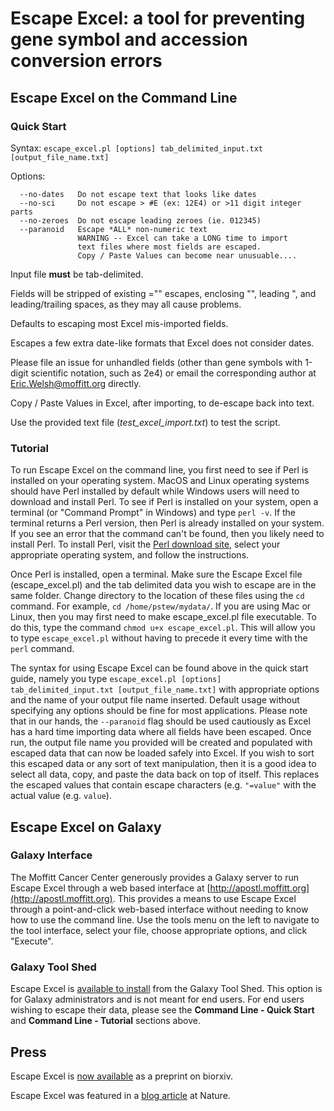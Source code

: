 # Escape Excel: a tool for preventing gene symbol and accession conversion errors

## Escape Excel on the Command Line

### Quick Start

Syntax: `escape_excel.pl [options] tab_delimited_input.txt [output_file_name.txt]`

Options:

      --no-dates   Do not escape text that looks like dates
      --no-sci     Do not escape > #E (ex: 12E4) or >11 digit integer parts
      --no-zeroes  Do not escape leading zeroes (ie. 012345)
      --paranoid   Escape *ALL* non-numeric text
                   WARNING -- Excel can take a LONG time to import
                   text files where most fields are escaped.
                   Copy / Paste Values can become near unusuable....

Input file **must** be tab-delimited.

Fields will be stripped of existing ="" escapes, enclosing "", leading ", and leading/trailing spaces, as they may all cause problems.

Defaults to escaping most Excel mis-imported fields.

Escapes a few extra date-like formats that Excel does not consider dates.

Please file an issue for unhandled fields (other than gene symbols with 1-digit scientific notation, such as 2e4) or email the corresponding author at [Eric.Welsh@moffitt.org](mailto:Eric.Welsh@moffitt.org) directly.

Copy / Paste Values in Excel, after importing, to de-escape back into text.

Use the provided text file (_test_excel_import.txt_) to test the script.

### Tutorial
To run Escape Excel on the command line, you first need to see if Perl is installed on your operating system. MacOS and Linux operating systems should have Perl installed by default while Windows users will need to download and install Perl. To see if Perl is installed on your system, open a terminal (or "Command Prompt" in Windows) and type `perl -v`. If the terminal returns a Perl version, then Perl is already installed on your system. If you see an error that the command can't be found, then you likely need to install Perl. To install Perl, visit the [Perl download site](https://www.perl.org/get.html), select your appropriate operating system, and follow the instructions.

Once Perl is installed, open a terminal. Make sure the Escape Excel file (escape\_excel.pl) and the tab delimited data you wish to escape are in the same folder. Change directory to the location of these files using the `cd` command. For example, `cd /home/pstew/mydata/`. If you are using Mac or Linux, then you may first need to make escape\_excel.pl file executable. To do this, type the command `chmod u+x escape_excel.pl`. This will allow you to type `escape_excel.pl` without having to precede it every time with the `perl` command.

The syntax for using Escape Excel can be found above in the quick start guide, namely you type `escape_excel.pl [options] tab_delimited_input.txt [output_file_name.txt]` with appropriate options and the name of your output file name inserted. Default usage without specifying any options should be fine for most applications. Please note that in our hands, the `--paranoid` flag should be used cautiously as Excel has a hard time importing data where all fields have been escaped. Once run, the output file name you provided will be created and populated with escaped data that can now be loaded safely into Excel. If you wish to sort this escaped data or any sort of text manipulation, then it is a good idea to select all data, copy, and paste the data back on top of itself. This replaces the escaped values that contain escape characters (e.g. `"=value"` with the actual value (e.g. `value`).

## Escape Excel on Galaxy

### Galaxy Interface

The Moffitt Cancer Center generously provides a Galaxy server to run Escape Excel through a web based interface at [http://apostl.moffitt.org](http://apostl.moffitt.org). This provides a means to use Escape Excel through a point-and-click web-based interface without needing to know how to use the command line. Use the tools menu on the left to navigate to the tool interface, select your file, choose appropriate options, and click "Execute".

### Galaxy Tool Shed

Escape Excel is [available to install](https://toolshed.g2.bx.psu.edu/view/pstew/escape_excel/482c23a5abfe) from the Galaxy Tool Shed. This option is for Galaxy administrators and is not meant for end users. For end users wishing to escape their data, please see the **Command Line - Quick Start** and **Command Line - Tutorial** sections above.

## Press
Escape Excel is [now available](http://biorxiv.org/content/early/2017/01/27/103820) as a preprint on biorxiv.

Escape Excel was featured in a [blog article](http://blogs.nature.com/naturejobs/2017/02/27/escape-gene-name-mangling-with-escape-excel/) at Nature.
